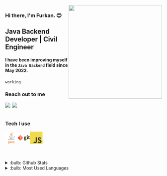 <img src="https://media.giphy.com/media/TjAcxImn74uoDYVxFl/giphy-downsized.gif" align="right" width="300" height="300">

### Hi there, I'm Furkan. :blush:

## Java Backend Developer | Civil Engineer
#### <font colour="blue">I have been improving myself in the `Java Backend` field since May 2022.</font>

<font colour=" pink ">  `working`</font>

### Reach out to me

[<img width="22" src="https://unpkg.com/simple-icons@v7/icons/linkedin.svg" align="left"/>][linkedin]
[<img width="22" src="https://unpkg.com/simple-icons@v7/icons/instagram.svg" align="left"/>][instagram]

<br />
<br />


### Tech I use
<img src ="https://raw.githubusercontent.com/github/explore/80688e429a7d4ef2fca1e82350fe8e3517d3494d/topics/java/java.png" width="40" height="40"><img src ="https://raw.githubusercontent.com/github/explore/80688e429a7d4ef2fca1e82350fe8e3517d3494d/topics/git/git.png" width="40" height="40"><img src ="https://raw.githubusercontent.com/github/explore/80688e429a7d4ef2fca1e82350fe8e3517d3494d/topics/javascript/javascript.png" width="40" height="40">


<br />
<br />

<details>
<summary>:bulb: Github Stats</summary>
<img src="https://github-readme-stats.vercel.app/api?username=furkankirenci&theme=radical">
</details>

<details>
<summary>:bulb: Most Used Languages</summary>
<img src="https://github-readme-stats.vercel.app/api/top-langs/?username=furkankirenci&layout=compact">
</details>



[instagram]: https://www.instagram.com/kirenci_furkan/
[linkedin]: https://www.linkedin.com/in/furkan-kirenci-912668245/
